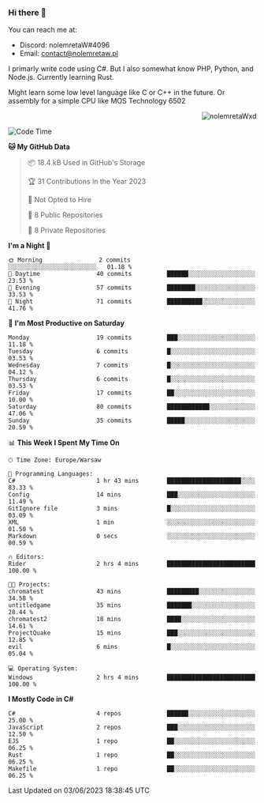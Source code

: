 ### Hi there 👋

You can reach me at:
 - Discord: nolemretaW#4096
 - Email: contact@nolemretaw.pl
 
I primarly write code using C#. But I also somewhat know PHP, Python, and Node.js. Currently learning Rust.

Might learn some low level language like C or C++ in the future. Or assembly for a simple CPU like MOS Technology 6502
 
<p align="right"><img src="https://komarev.com/ghpvc/?username=nolemretaWxd&amp;label=Profile%20views&amp;color=0e75b6&amp;style=flat" alt="nolemretaWxd" /></p>

<!--START_SECTION:waka-->
![Code Time](http://img.shields.io/badge/Code%20Time-24%20hrs%2019%20mins-blue)

**🐱 My GitHub Data** 

> 📦 18.4 kB Used in GitHub's Storage 
 > 
> 🏆 31 Contributions in the Year 2023
 > 
> 🚫 Not Opted to Hire
 > 
> 📜 8 Public Repositories 
 > 
> 🔑 8 Private Repositories 
 > 
**I'm a Night 🦉** 

```text
🌞 Morning                2 commits           ░░░░░░░░░░░░░░░░░░░░░░░░░   01.18 % 
🌆 Daytime                40 commits          ██████░░░░░░░░░░░░░░░░░░░   23.53 % 
🌃 Evening                57 commits          ████████░░░░░░░░░░░░░░░░░   33.53 % 
🌙 Night                  71 commits          ██████████░░░░░░░░░░░░░░░   41.76 % 
```
📅 **I'm Most Productive on Saturday** 

```text
Monday                   19 commits          ███░░░░░░░░░░░░░░░░░░░░░░   11.18 % 
Tuesday                  6 commits           █░░░░░░░░░░░░░░░░░░░░░░░░   03.53 % 
Wednesday                7 commits           █░░░░░░░░░░░░░░░░░░░░░░░░   04.12 % 
Thursday                 6 commits           █░░░░░░░░░░░░░░░░░░░░░░░░   03.53 % 
Friday                   17 commits          ██░░░░░░░░░░░░░░░░░░░░░░░   10.00 % 
Saturday                 80 commits          ████████████░░░░░░░░░░░░░   47.06 % 
Sunday                   35 commits          █████░░░░░░░░░░░░░░░░░░░░   20.59 % 
```


📊 **This Week I Spent My Time On** 

```text
🕑︎ Time Zone: Europe/Warsaw

💬 Programming Languages: 
C#                       1 hr 43 mins        █████████████████████░░░░   83.33 % 
Config                   14 mins             ███░░░░░░░░░░░░░░░░░░░░░░   11.49 % 
GitIgnore file           3 mins              █░░░░░░░░░░░░░░░░░░░░░░░░   03.09 % 
XML                      1 min               ░░░░░░░░░░░░░░░░░░░░░░░░░   01.50 % 
Markdown                 0 secs              ░░░░░░░░░░░░░░░░░░░░░░░░░   00.59 % 

🔥 Editors: 
Rider                    2 hrs 4 mins        █████████████████████████   100.00 % 

🐱‍💻 Projects: 
chromatest               43 mins             █████████░░░░░░░░░░░░░░░░   34.58 % 
untitledgame             35 mins             ███████░░░░░░░░░░░░░░░░░░   28.44 % 
chromatest2              18 mins             ████░░░░░░░░░░░░░░░░░░░░░   14.61 % 
ProjectQuake             15 mins             ███░░░░░░░░░░░░░░░░░░░░░░   12.85 % 
evil                     6 mins              █░░░░░░░░░░░░░░░░░░░░░░░░   05.04 % 

💻 Operating System: 
Windows                  2 hrs 4 mins        █████████████████████████   100.00 % 
```

**I Mostly Code in C#** 

```text
C#                       4 repos             ██████░░░░░░░░░░░░░░░░░░░   25.00 % 
JavaScript               2 repos             ███░░░░░░░░░░░░░░░░░░░░░░   12.50 % 
EJS                      1 repo              ██░░░░░░░░░░░░░░░░░░░░░░░   06.25 % 
Rust                     1 repo              ██░░░░░░░░░░░░░░░░░░░░░░░   06.25 % 
Makefile                 1 repo              ██░░░░░░░░░░░░░░░░░░░░░░░   06.25 % 
```




 Last Updated on 03/06/2023 18:38:45 UTC
<!--END_SECTION:waka-->
